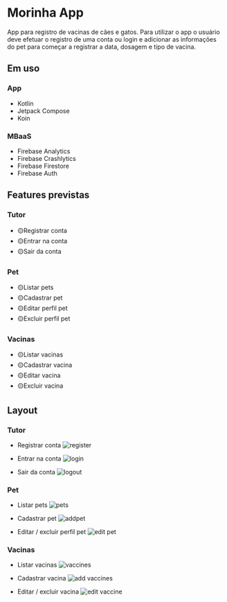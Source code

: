 # Morinha App
App para registro de vacinas de cães e gatos. Para utilizar o app o usuário deve efetuar o registro de uma conta ou login e adicionar as informações do pet para começar a registrar a data, dosagem e tipo de vacina.

## Em uso

### App
- Kotlin
- Jetpack Compose
- Koin

### MBaaS
- Firebase Analytics
- Firebase Crashlytics
- Firebase Firestore
- Firebase Auth

## Features previstas 
### Tutor
- 🟡Registrar conta
- 🟡Entrar na conta
- 🟡Sair da conta

### Pet
- 🟡Listar pets
- 🟡Cadastrar pet
- 🟡Editar perfil pet
- 🟡Excluir perfil pet

### Vacinas
- 🟡Listar vacinas
- 🟡Cadastrar vacina
- 🟡Editar vacina
- 🟡Excluir vacina


## Layout 
### Tutor
- Registrar conta
![register](https://github.com/user-attachments/assets/f2aa1bb0-d4d4-4446-813e-24da4690c2a6)

- Entrar na conta
![login](https://github.com/user-attachments/assets/84ae2a11-f114-4fef-a2a8-8c3c5f8218cc)

- Sair da conta
![logout](https://github.com/user-attachments/assets/dd45748a-5d17-424e-af7a-42c3df9e8208)


### Pet
- Listar pets
![pets](https://github.com/user-attachments/assets/853cf3cf-1e17-48f5-899d-f8b0d809bf13)

- Cadastrar pet
![addpet](https://github.com/user-attachments/assets/60f371a5-c138-4164-aad1-edc2c2041f93)
  
- Editar / excluir perfil pet
![edit pet](https://github.com/user-attachments/assets/6b5bcaa3-72f4-478c-bfb7-f7ad8373fd35)


### Vacinas
- Listar vacinas
![vaccines](https://github.com/user-attachments/assets/cec11039-ae15-4c52-ac51-8bedd517e463)

- Cadastrar vacina
![add vaccines](https://github.com/user-attachments/assets/85ee822a-fdd6-4e9d-b965-a835ab7f8a6e)

- Editar / excluir vacina
![edit vaccine](https://github.com/user-attachments/assets/a3d92c45-19e2-4771-83d4-a0dd4c454a53)
